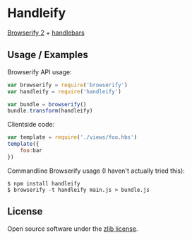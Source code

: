Handleify
=================

[Browserify 2](https://github.com/substack/node-browserify) + [handlebars](https://github.com/wycats/handlebars.js) 

Usage / Examples
----------------

Browserify API usage:
```js
var browserify = require('browserify')
var handleify = require('handleify')

var bundle = browserify()
bundle.transform(handleify)
```

Clientside code:
```js
var template = require('./views/foo.hbs')
template({
    foo:bar
})
```

Commandline Browserify usage (I haven't actually tried this):
```
$ npm install handleify
$ browserify -t handleify main.js > bundle.js
```

License
-------
Open source software under the [zlib license](LICENSE).